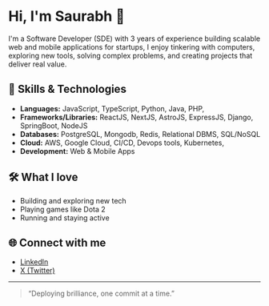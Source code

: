 <!-- ## Hi there 👋
-->
<!--
**Saurabh-gode/saurabh-gode** is a ✨ _special_ ✨ repository because its `README.md` (this file) appears on your GitHub profile.

Here are some ideas to get you started:

- 🔭 I’m currently working on ...
- 🌱 I’m currently learning ...
- 👯 I’m looking to collaborate on ...
- 🤔 I’m looking for help with ...
- 💬 Ask me about ...
- 📫 How to reach me: ...
- 😄 Pronouns: ...
- ⚡ Fun fact: ...
-->

# Hi, I'm Saurabh 👋

I'm a Software Developer (SDE) with 3 years of experience building scalable web and mobile applications for startups, I enjoy tinkering with computers, exploring new tools, solving complex problems, and creating projects that deliver real value.

## 🚀 Skills & Technologies

- **Languages:** JavaScript, TypeScript, Python, Java, PHP, 
- **Frameworks/Libraries:** ReactJS, NextJS, AstroJS, ExpressJS, Django, SpringBoot, NodeJS
- **Databases:** PostgreSQL, Mongodb, Redis, Relational DBMS, SQL/NoSQL
- **Cloud:** AWS, Google Cloud, CI/CD, Devops tools, Kubernetes,
- **Development:** Web & Mobile Apps

## 🛠️ What I love

- Building and exploring new tech
- Playing games like Dota 2
- Running and staying active

## 🌐 Connect with me

- [LinkedIn](https://www.linkedin.com/in/saurabh-gg/)
- [X (Twitter)](https://x.com/saurabhtwtx)

---

> “Deploying brilliance, one commit at a time.”

